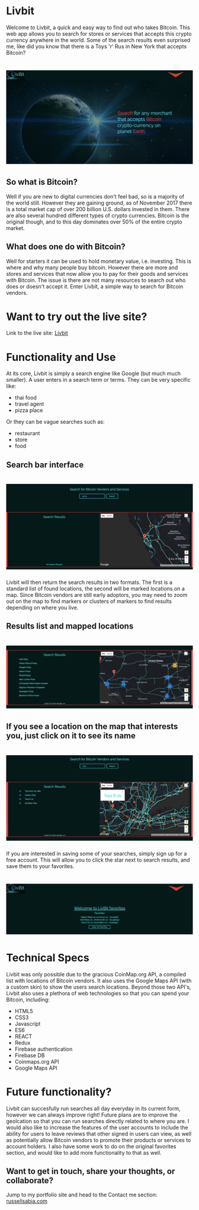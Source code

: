Livbit
=====================

Welcome to Livbit, a quick and easy way to find out who takes
Bitcoin. This web app allows you to search for stores or 
services that accepts this crypto currency anywhere in the world. 
Some of the search results even surprised me, like did you know that
there is a Toys 'r' Rus in New York that accepts Bitcoin? 

![](./src/assets/homepage_screenshot.png?cropResize=300,200)
===============================================================================

So what is Bitcoin?
-------------------

Well if you are new to digital currencies don't feel bad, so is a majority
of the world still. However they are gaining ground, as of November 2017 there
is a total market cap of over 200 billion U.S. dollars invested in them. There 
are also several hundred different types of crypto currencies. Bitcoin is the 
original though, and to this day dominates over 50% of the entire crypto market.

What does one do with Bitcoin?
------------------------------ 

Well for starters it can be used to hold monetary value, i.e. investing.
This is where and why many people buy bitcoin. However there are more and 
stores and services that now allow you to pay for their goods and services
with Bitcoin. The issue is there are not many resources to search out who
does or doesn't accept it. Enter Livbit, a simple way to search for Bitcoin
vendors.

Want to try out the live site?
==============================

Link to the live site: [Livbit](http://translator-adaption-40275.netlify.com)


Functionality and Use
======================

At its core, Livbit is simply a search engine like Google (but much much smaller).
A user enters in a search term or terms. They can be very specific like:

- thai food
- travel agent
- pizza place

Or they can be vague searches such as:

- restaurant
- store
- food

Search bar interface
---------------------

![](./src/assets/UI_screenshot.png?cropResize=300,200)
===============================================================================

Livbit will then return the search results in two formats. The first is a standard 
list of found locations, the second will be marked locations on a map. Since Bitcoin
vendors are still early adoptors, you may need to zoom out on the map to find markers
or clusters of markers to find results depending on where you live.

Results list and mapped locations
----------------------------------

![](./src/assets/search_screenshot.png?cropResize=300,200)
===============================================================================

If you see a location on the map that interests you, just click on it to see its name
--------------------------------------------------------------------------------------

![](./src/assets/toys_screenshot.png?cropResize=300,200)
===============================================================================

If you are interested in saving some of your searches, simply sign up for 
a free account. This will allow you to click the star next to search results,
and save them to your favorites. 

![](./src/assets/favorites_screenshot.png?cropResize=300,200)
===============================================================================

Technical Specs
===============

Livbit was only possible due to the gracious CoinMap.org API, a 
compiled list with locations of Bitcoin vendors. It also uses the Google Maps
API (with a custom skin) to show the users search locations. Beyond those two
API's, Livbit also uses a plethora of web technologies so that you
can spend your Bitcoin, including:

- HTML5
- CSS3
- Javascript
- ES6
- REACT
- Redux
- Firebase authentication 
- Firebase DB
- Coinmaps.org API
- Google Maps API


Future functionality?
===========================

Livbit can succesfully run searches all day everyday in its current
form, however we can always improve right! Future plans are to improve the 
geolcation so that you can run searches directly related to where you are. I 
would also like to increase the features of the user accounts to include the
ability for users to leave reviews that other signed in users can view, as well 
as potentially allow Bitcoin vendors to promote their products or services to 
account holders. I also have some work to do on the original favorites section,
and would like to add more functionality to that as well.


Want to get in touch, share your thoughts, or collaborate?
-----------------------------------------------------------

Jump to my portfolio site and head to the Contact me section: [russellsabia.com](http://russellsabia.com)

